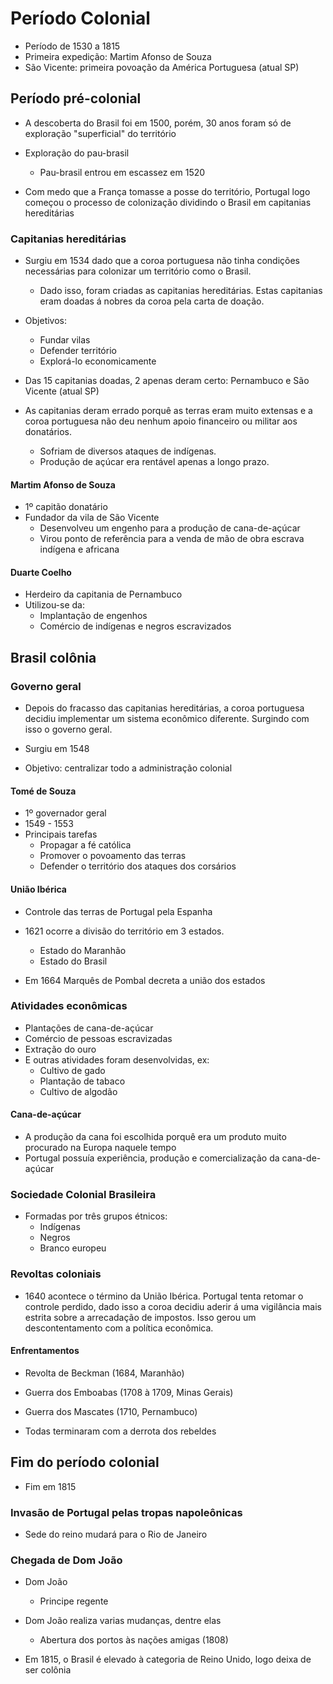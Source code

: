 # Período Colonial

- Período de 1530 a 1815
- Primeira expedição: Martim Afonso de Souza
- São Vicente: primeira povoação da América Portuguesa (atual SP)

## Período pré-colonial

- A descoberta do Brasil foi em 1500, porém, 30 anos foram só de exploração "superficial" do território

- Exploração do pau-brasil
  - Pau-brasil entrou em escassez em 1520
- Com medo que a França tomasse a posse do território, Portugal logo começou o processo de colonização dividindo o Brasil em capitanias hereditárias

### Capitanias hereditárias

- Surgiu em 1534 dado que a coroa portuguesa não tinha condições necessárias para colonizar um território como o Brasil.
  - Dado isso, foram criadas as capitanias hereditárias. Estas capitanias eram doadas á nobres da coroa pela carta de doação.
- Objetivos:
  - Fundar vilas
  - Defender território
  - Explorá-lo economicamente

- Das 15 capitanias doadas, 2 apenas deram certo: Pernambuco e São Vicente (atual SP)

- As capitanias deram errado porquê as terras eram muito extensas e a coroa portuguesa não deu nenhum apoio financeiro ou militar aos donatários.
  - Sofriam de diversos ataques de indígenas.
  - Produção de açúcar era rentável apenas a longo prazo.

#### Martim Afonso de Souza


- 1º capitão donatário
- Fundador da vila de São Vicente
  - Desenvolveu um engenho para a produção de cana-de-açúcar
  - Virou ponto de referência para a venda de mão de obra escrava indígena e africana

#### Duarte Coelho

- Herdeiro da capitania de Pernambuco
- Utilizou-se da:
  - Implantação de engenhos
  - Comércio de indígenas e negros escravizados

## Brasil colônia
### Governo geral

- Depois do fracasso das capitanias hereditárias, a coroa portuguesa decidiu implementar um sistema econômico diferente. Surgindo com isso o governo geral.

- Surgiu em 1548

- Objetivo: centralizar todo a administração colonial

#### Tomé de Souza

- 1º governador geral
- 1549 - 1553
- Principais tarefas
  - Propagar a fé católica
  - Promover o povoamento das terras
  - Defender o território dos ataques dos corsários
  
#### União Ibérica

- Controle das terras de Portugal pela Espanha

- 1621 ocorre a divisão do território em 3 estados.
  - Estado do Maranhão
  - Estado do Brasil
-  Em 1664 Marquês de Pombal decreta a união dos estados

### Atividades econômicas

- Plantações de cana-de-açúcar
- Comércio de pessoas escravizadas
- Extração do ouro
- E outras atividades foram desenvolvidas, ex:
  - Cultivo de gado
  - Plantação de tabaco
  - Cultivo de algodão

#### Cana-de-açúcar

- A produção da cana foi escolhida porquê era um produto muito procurado na Europa naquele tempo
- Portugal possuía experiência, produção e comercialização da cana-de-açúcar 
  

### Sociedade Colonial Brasileira

- Formadas por três grupos étnicos:
  - Indígenas
  - Negros
  - Branco europeu
  
### Revoltas coloniais

- 1640 acontece o término da União Ibérica. Portugal tenta retomar o controle perdido, dado isso a coroa decidiu aderir á uma vigilância mais estrita sobre a arrecadação de impostos. Isso gerou um descontentamento com a política econômica.

#### Enfrentamentos

- Revolta de Beckman (1684, Maranhão)
- Guerra dos Emboabas (1708 à 1709, Minas Gerais)
- Guerra dos Mascates (1710, Pernambuco)

- Todas terminaram com a derrota dos rebeldes
  
## Fim do período colonial

- Fim em 1815

### Invasão de Portugal pelas tropas napoleônicas

- Sede do reino mudará para o Rio de Janeiro

### Chegada de Dom João

- Dom João
  - Principe regente

- Dom João realiza varias mudanças, dentre elas
  - Abertura dos portos às nações amigas (1808)

- Em 1815, o Brasil é elevado à categoria de Reino Unido, logo deixa de ser colônia